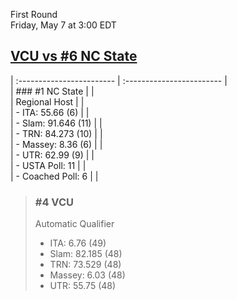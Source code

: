 First Round  
Friday, May 7 at 3:00 EDT
## [VCU vs #6 NC State](https://www.ncaa.com/game/5833670) 

| :------------------------ | :------------------------ |  
| ### #1 NC State           | |  
| Regional Host             | |  
| - ITA: 55.66 (6)          | |  
| - Slam: 91.646 (11)       | |  
| - TRN: 84.273 (10)        | |  
| - Massey: 8.36 (6)        | |  
| - UTR: 62.99 (9)          | |  
| - USTA Poll: 11           | |  
| - Coached Poll: 6         | |  

> ### #4 VCU  
> Automatic Qualifier  
> - ITA: 6.76 (49)  
> - Slam: 82.185 (48)  
> - TRN: 73.529 (48)  
> - Massey: 6.03 (48)  
> - UTR: 55.75 (48)  